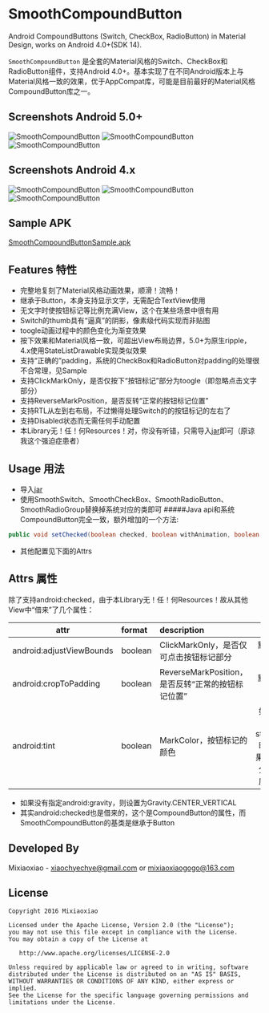 SmoothCompoundButton
===============

Android CompoundButtons (Switch, CheckBox, RadioButton) in Material Design, works on Android 4.0+(SDK 14).

`SmoothCompoundButton` 是全套的Material风格的Switch、CheckBox和RadioButton组件，支持Android 4.0+。基本实现了在不同Android版本上与Material风格一致的效果，优于AppCompat库，可能是目前最好的Material风格CompoundButton库之一。

Screenshots Android 5.0+
-----

![SmoothCompoundButton](https://raw.github.com/Mixiaoxiao/SmoothCompoundButton/master/Screenshots/GIF-switch_5+.gif)
![SmoothCompoundButton](https://raw.github.com/Mixiaoxiao/SmoothCompoundButton/master/Screenshots/GIF-checkbox_5+.gif)
![SmoothCompoundButton](https://raw.github.com/Mixiaoxiao/SmoothCompoundButton/master/Screenshots/GIF-radiobutton_5+.gif)

Screenshots Android 4.x
-----

![SmoothCompoundButton](https://raw.github.com/Mixiaoxiao/SmoothCompoundButton/master/Screenshots/GIF-switch_4x.gif)
![SmoothCompoundButton](https://raw.github.com/Mixiaoxiao/SmoothCompoundButton/master/Screenshots/GIF-checkbox_4x.gif)
![SmoothCompoundButton](https://raw.github.com/Mixiaoxiao/SmoothCompoundButton/master/Screenshots/GIF-radiobutton_4x.gif)

Sample APK
-----

[SmoothCompoundButtonSample.apk](https://raw.github.com/Mixiaoxiao/SmoothCompoundButton/master/SmoothCompoundButtonSample.apk)


Features 特性
-----

* 完整地复刻了Material风格动画效果，顺滑！流畅！
* 继承于Button，本身支持显示文字，无需配合TextView使用
* 无文字时使按钮标记等比例充满View，这个在某些场景中很有用
* Switch的thumb具有“逼真”的阴影，像素级代码实现而非贴图
* toogle动画过程中的颜色变化为渐变效果
* 按下效果和Material风格一致，可超出View布局边界，5.0+为原生ripple，4.x使用StateListDrawable实现类似效果
* 支持“正确的”padding，系统的CheckBox和RadioButton对padding的处理很不合常理，见Sample
* 支持ClickMarkOnly，是否仅按下“按钮标记”部分为toogle（即忽略点击文字部分）
* 支持ReverseMarkPosition，是否反转“正常的按钮标记位置”
* 支持RTL从左到右布局，不过懒得处理Switch的的按钮标记的左右了
* 支持Disabled状态而无需任何手动配置
* 本Library无！任！何Resources！对，你没有听错，只需导入[jar](https://raw.github.com/Mixiaoxiao/SmoothCompoundButton/master/smoothcompoundbuttonlibrary.jar)即可（原谅我这个强迫症患者）


Usage 用法
-----

* 导入[jar](https://raw.github.com/Mixiaoxiao/SmoothCompoundButton/master/smoothcompoundbuttonlibrary.jar)
* 使用SmoothSwitch、SmoothCheckBox、SmoothRadioButton、SmoothRadioGroup替换掉系统对应的类即可
#####Java api和系统CompoundButton完全一致，额外增加的一个方法:

```java
public void setChecked(boolean checked, boolean withAnimation, boolean notifyOnCheckedChangeListener) 
```

* 其他配置见下面的Attrs


Attrs 属性
--------

除了支持android:checked，由于本Library无！任！何Resources！故从其他View中“借来”了几个属性：

|attr|format|description|notice|
|---|:---|:---|:---:|
|android:adjustViewBounds|boolean|ClickMarkOnly，是否仅可点击按钮标记部分|默认false，即整体可点击|
|android:cropToPadding|boolean|ReverseMarkPosition，是否反转“正常的按钮标记位置”|默认false，即正常位置|
|android:tint|boolean|MarkColor，按钮标记的颜色|如果是单个颜色则取为state_checked时的颜色，如果是selector会分别取两种对应状态的颜色|

* 如果没有指定android:gravity，则设置为Gravity.CENTER_VERTICAL
* 其实android:checked也是借来的，这个是CompoundButton的属性，而SmoothCompoundButton的基类是继承于Button



Developed By
------------

Mixiaoxiao - <xiaochyechye@gmail.com> or <mixiaoxiaogogo@163.com>



License
-----------

    Copyright 2016 Mixiaoxiao

    Licensed under the Apache License, Version 2.0 (the "License");
    you may not use this file except in compliance with the License.
    You may obtain a copy of the License at

       http://www.apache.org/licenses/LICENSE-2.0

    Unless required by applicable law or agreed to in writing, software
    distributed under the License is distributed on an "AS IS" BASIS,
    WITHOUT WARRANTIES OR CONDITIONS OF ANY KIND, either express or implied.
    See the License for the specific language governing permissions and
    limitations under the License.
